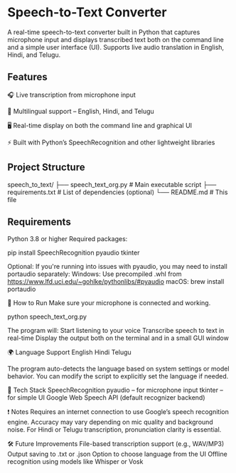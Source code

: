 # Speech-to-Text Converter
A real-time speech-to-text converter built in Python that captures microphone input and displays transcribed text both on the command line and a simple user interface (UI). Supports live audio translation in English, Hindi, and Telugu.

## Features
🎧 Live transcription from microphone input

💬 Multilingual support – English, Hindi, and Telugu

🖥️ Real-time display on both the command line and graphical UI

⚡ Built with Python’s SpeechRecognition and other lightweight libraries


## Project Structure

speech_to_text/
├── speech_text_org.py     # Main executable script
├── requirements.txt       # List of dependencies (optional)
└── README.md              # This file


## Requirements
Python 3.8 or higher
Required packages:

pip install SpeechRecognition pyaudio tkinter

Optional: If you're running into issues with pyaudio, you may need to install portaudio separately:
Windows: Use precompiled .whl from https://www.lfd.uci.edu/~gohlke/pythonlibs/#pyaudio
macOS: brew install portaudio


🚀 How to Run
Make sure your microphone is connected and working.

python speech_text_org.py


The program will:
Start listening to your voice
Transcribe speech to text in real-time
Display the output both on the terminal and in a small GUI window

🌍 Language Support
English
Hindi
Telugu

The program auto-detects the language based on system settings or model behavior. You can modify the script to explicitly set the language if needed.

🧠 Tech Stack
SpeechRecognition
pyaudio – for microphone input
tkinter – for simple UI
Google Web Speech API (default recognizer backend)

❗ Notes
Requires an internet connection to use Google’s speech recognition engine.
Accuracy may vary depending on mic quality and background noise.
For Hindi or Telugu transcription, pronunciation clarity is essential.

🛠️ Future Improvements
File-based transcription support (e.g., WAV/MP3)
Output saving to .txt or .json
Option to choose language from the UI
Offline recognition using models like Whisper or Vosk
